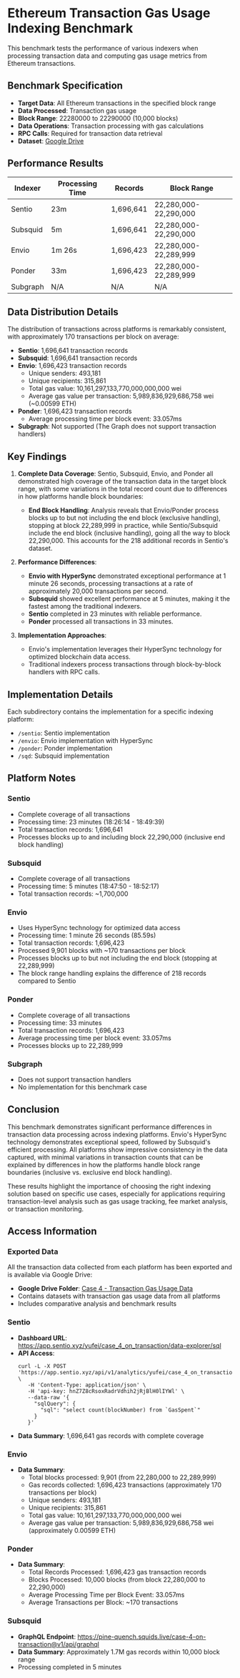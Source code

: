 # Ethereum Transaction Gas Usage Indexing Benchmark

This benchmark tests the performance of various indexers when processing transaction data and computing gas usage metrics from Ethereum transactions.

## Benchmark Specification

- **Target Data**: All Ethereum transactions in the specified block range
- **Data Processed**: Transaction gas usage
- **Block Range**: 22280000 to 22290000 (10,000 blocks)
- **Data Operations**: Transaction processing with gas calculations
- **RPC Calls**: Required for transaction data retrieval
- **Dataset**: [Google Drive](https://drive.google.com/drive/u/0/folders/1Wxnc9bv5eVzCCQzDCdj_NI-rFB4e8iXk)

## Performance Results

| Indexer  | Processing Time | Records | Block Range | 
|----------|----------------|---------|-------------|
| Sentio   | 23m            | 1,696,641 | 22,280,000-22,290,000 |
| Subsquid | 5m             | 1,696,641 | 22,280,000-22,290,000 |
| Envio    | 1m 26s         | 1,696,423 | 22,280,000-22,289,999 |
| Ponder   | 33m            | 1,696,423 | 22,280,000-22,289,999 |
| Subgraph | N/A            | N/A       | N/A                   | 

## Data Distribution Details

The distribution of transactions across platforms is remarkably consistent, with approximately 170 transactions per block on average:

- **Sentio**: 1,696,641 transaction records
- **Subsquid**: 1,696,641 transaction records
- **Envio**: 1,696,423 transaction records
  - Unique senders: 493,181
  - Unique recipients: 315,861
  - Total gas value: 10,161,297,133,770,000,000,000 wei
  - Average gas value per transaction: 5,989,836,929,686,758 wei (~0.00599 ETH)
- **Ponder**: 1,696,423 transaction records
  - Average processing time per block event: 33.057ms
- **Subgraph**: Not supported (The Graph does not support transaction handlers)

## Key Findings

1. **Complete Data Coverage**: Sentio, Subsquid, Envio, and Ponder all demonstrated high coverage of the transaction data in the target block range, with some variations in the total record count due to differences in how platforms handle block boundaries:
   - **End Block Handling**: Analysis reveals that Envio/Ponder process blocks up to but not including the end block (exclusive handling), stopping at block 22,289,999 in practice, while Sentio/Subsquid include the end block (inclusive handling), going all the way to block 22,290,000. This accounts for the 218 additional records in Sentio's dataset.

2. **Performance Differences**:
   - **Envio with HyperSync** demonstrated exceptional performance at 1 minute 26 seconds, processing transactions at a rate of approximately 20,000 transactions per second.
   - **Subsquid** showed excellent performance at 5 minutes, making it the fastest among the traditional indexers.
   - **Sentio** completed in 23 minutes with reliable performance.
   - **Ponder** processed all transactions in 33 minutes.

3. **Implementation Approaches**:
   - Envio's implementation leverages their HyperSync technology for optimized blockchain data access.
   - Traditional indexers process transactions through block-by-block handlers with RPC calls.

## Implementation Details

Each subdirectory contains the implementation for a specific indexing platform:
- `/sentio`: Sentio implementation 
- `/envio`: Envio implementation with HyperSync
- `/ponder`: Ponder implementation
- `/sqd`: Subsquid implementation

## Platform Notes

### Sentio
- Complete coverage of all transactions
- Processing time: 23 minutes (18:26:14 - 18:49:39)
- Total transaction records: 1,696,641
- Processes blocks up to and including block 22,290,000 (inclusive end block handling)

### Subsquid
- Complete coverage of all transactions
- Processing time: 5 minutes (18:47:50 - 18:52:17)
- Total transaction records: ~1,700,000

### Envio
- Uses HyperSync technology for optimized data access
- Processing time: 1 minute 26 seconds (85.59s)
- Total transaction records: 1,696,423
- Processed 9,901 blocks with ~170 transactions per block
- Processes blocks up to but not including the end block (stopping at 22,289,999)
- The block range handling explains the difference of 218 records compared to Sentio

### Ponder
- Complete coverage of all transactions
- Processing time: 33 minutes
- Total transaction records: 1,696,423
- Average processing time per block event: 33.057ms
- Processes blocks up to 22,289,999

### Subgraph
- Does not support transaction handlers
- No implementation for this benchmark case

## Conclusion

This benchmark demonstrates significant performance differences in transaction data processing across indexing platforms. Envio's HyperSync technology demonstrates exceptional speed, followed by Subsquid's efficient processing. All platforms show impressive consistency in the data captured, with minimal variations in transaction counts that can be explained by differences in how the platforms handle block range boundaries (inclusive vs. exclusive end block handling).

These results highlight the importance of choosing the right indexing solution based on specific use cases, especially for applications requiring transaction-level analysis such as gas usage tracking, fee market analysis, or transaction monitoring.

## Access Information

### Exported Data
All the transaction data collected from each platform has been exported and is available via Google Drive:
- **Google Drive Folder**: [Case 4 - Transaction Gas Usage Data](https://drive.google.com/drive/u/0/folders/1Wxnc9bv5eVzCCQzDCdj_NI-rFB4e8iXk)
- Contains datasets with transaction gas usage data from all platforms
- Includes comparative analysis and benchmark results

### Sentio
- **Dashboard URL**: https://app.sentio.xyz/yufei/case_4_on_transaction/data-explorer/sql
- **API Access**: 
  ```
  curl -L -X POST 'https://app.sentio.xyz/api/v1/analytics/yufei/case_4_on_transaction/sql/execute' \
     -H 'Content-Type: application/json' \
     -H 'api-key: hnZ7Z8cRsoxRadrVdhih2jRjBlH0lIYWl' \
     --data-raw '{
       "sqlQuery": {
         "sql": "select count(blockNumber) from `GasSpent`"
       }
     }'
  ```
- **Data Summary**: 1,696,641 gas records with complete coverage

### Envio
- **Data Summary**: 
  - Total blocks processed: 9,901 (from 22,280,000 to 22,289,999)
  - Gas records collected: 1,696,423 transactions (approximately 170 transactions per block)
  - Unique senders: 493,181
  - Unique recipients: 315,861
  - Total gas value: 10,161,297,133,770,000,000,000 wei
  - Average gas value per transaction: 5,989,836,929,686,758 wei (approximately 0.00599 ETH)

### Ponder
- **Data Summary**: 
  - Total Records Processed: 1,696,423 gas transaction records
  - Blocks Processed: 10,000 blocks (from block 22,280,000 to 22,290,000)
  - Average Processing Time per Block Event: 33.057ms
  - Average Transactions per Block: ~170 transactions

### Subsquid
- **GraphQL Endpoint**: https://pine-quench.squids.live/case-4-on-transaction@v1/api/graphql
- **Data Summary**: Approximately 1.7M gas records within 10,000 block range
- Processing completed in 5 minutes

